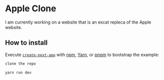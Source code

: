 # Apple Clone

I am currently working on a website that is an excat repleca of the Apple website.


## How to install

Execute [`create-next-app`](https://github.com/vercel/next.js/tree/canary/packages/create-next-app) with [npm](https://docs.npmjs.com/cli/init), [Yarn](https://yarnpkg.com/lang/en/docs/cli/create/), or [pnpm](https://pnpm.io) to bootstrap the example:

```bash
clone the repo
```

```bash
yarn run dev
```

